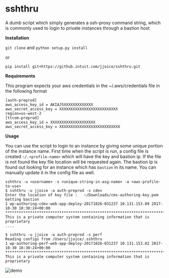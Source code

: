 # sshthru
A dumb script which simply generates a ssh-proxy command string, which is commonly used to login to private instances through a bastion host.


**Installation**

`git clone` and `python setup.py install`

or

`pip install git+https://github.intuit.com/jjoice/sshthru.git`

**Requirements**

This program expects your aws credentials in the ~/.aws/credentials file in the following format

```
[auth-preprod]
aws_access_key_id = AKIAJ5XXXXXXXXXXXXX
aws_secret_access_key = XXXXXXXXXXXXXXXXXXXXXXXXXX
region=us-west-2
[ttcom-preprod]
aws_access_key_id = XXXXXXXXXXXXXXXXXXXX
aws_secret_access_key = XXXXXXXXXXXXXXXXXXXXXXXXXXX
```

**Usage**

You can use the script to login to an instance  by giving some unique portion of the instance name.
First time when the script is run, a config file is created `~/.<profile-name>` which will have the key and bastion ip. If the file is not found the key file location will be requested again.
The bastion Ip is found out looking for an instance which has `bastion` in its name. You can manually update it in the config file as well.


```
sshthru -u <username> -s <unique-string-in-asg-name> -a <aws-profile-to-use>
$ sshthru -u jjoice -a auth-preprod -s cdev
Enter the location of key file :   ~/Downloads/cms-authoring-key.pem
Getting bastion
1 wp-authoring-cdev-web-app-deploy-20171026-031237 10.131.153.89 2017-10-30 10:30:24+00:00
********************************************************************************
This is a private computer system containing information that is proprietary
....
```

```
$ sshthru -u jjoice -a auth-preprod -s perf
Reading configs from /Users/jjoice/.sshthru
1 wp-authoring-perf-web-app-deploy-20171026-031237 10.131.153.82 2017-10-30 10:30:24+00:00
********************************************************************************
This is a private computer system containing information that is proprietary
```
![demo](https://github.intuit.com/jjoice/sshthru/blob/master/images/sshthru.gif)


